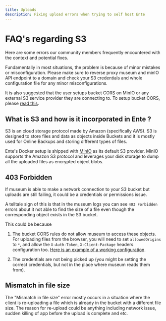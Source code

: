 ```yaml
---
title: Uploads
description: Fixing upload errors when trying to self host Ente
---
```


# FAQ's regarding S3

Here are some errors our community members frequently encountered with the
context and potential fixes.

Fundamentally in most situations, the problem is because of minor mistakes or
misconfiguration. Please make sure to reverse proxy museum and minIO API 
endpoint to a domain and check your S3 credentials and whole configuration 
file for any minor misconfigurations.

It is also suggested that the user setups bucket CORS on MinIO or any external
S3 service provider they are connecting to. To setup bucket CORS, please [read
this](/self-hosting/troubleshooting/bucket-cors).

## What is S3 and how is it incorporated in Ente ?

S3 is an cloud storage protocol made by Amazon (specifically AWS). S3 is designed to store
files and data as objects inside Buckets and it is mostly used for Online
Backups and storing different types of files. 

Ente's Docker setup is shipped with [MinIO](https://min.io/) as its default S3 provider. 
MinIO supports the Amazon S3 protocol and leverages your disk storage to 
dump all the uploaded files as encrypted object blobs.

## 403 Forbidden

If museum is able to make a network connection to your S3 bucket but
uploads are still failing, it could be a credentials or permissions issue.

A telltale sign of this is that in the museum logs you can see `403 Forbidden`
errors about it not able to find the size of a file even though the
corresponding object exists in the S3 bucket.

This could be because

1.  The bucket CORS rules do not allow museum to access these objects. For
    uploading files from the browser, you will need to set `allowedOrigins` to
    `*`, and allow the `X-Auth-Token`, `X-Client-Package` headers configuration
    too. [Here is an example of a working
    configuration](https://github.com/ente-io/ente/discussions/1764#discussioncomment-9478204).

2.  The credentials are not being picked up (you might be setting the correct
    credentials, but not in the place where museum reads them from).

## Mismatch in file size 

The "Mismatch in file size" error mostly occurs in a situation where the client is re-uploading a file which is already in the bucket with a different
file size. The reason for re-upload could be anything including network issue,
sudden killing of app before the upload is complete and etc. 